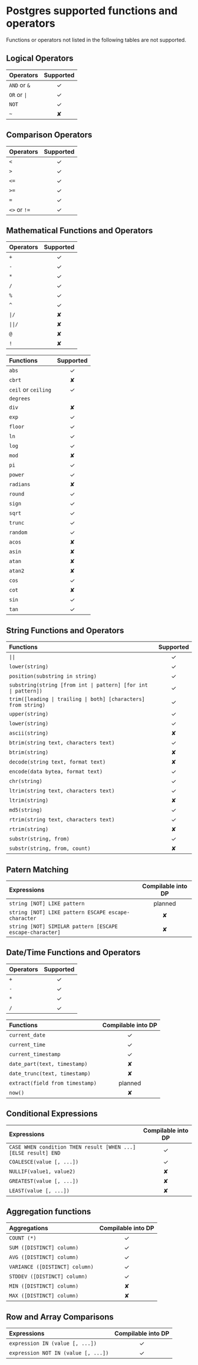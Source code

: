 # Postgres supported functions and operators
Functions or operators not listed in the following tables are not supported.

## Logical Operators
| Operators | Supported |
|:----------|:----------:|
| `AND` or `&`  | ✓  |
| `OR` or `\|`  | ✓  |
| `NOT`   | ✓  |
| `~`   | ✘  |

## Comparison Operators
| Operators | Supported |
|:----------|:----------:|
| `<`   | ✓  |
| `>`   | ✓  |
| `<=`   | ✓  |
| `>=`   | ✓  |
| `=`   | ✓  |
| `<>` or `!=`   | ✓  |

## Mathematical Functions and Operators
| Operators | Supported |
|:----------|:----------:|
| `+`   | ✓  |
| `-`   | ✓  |
| `*`   | ✓  |
| `/`   | ✓  |
| `%`   | ✓  |
| `^`   | ✓  |
| `\|/`   | ✘  |
| `\|\|/`   | ✘  |
| `@`   | ✘  |
| `!`   | ✘  |

| Functions | Supported |
|:----------|:----------:|
| `abs `   | ✓  |
| `cbrt`   | ✘  |
| `ceil` or `ceiling`    | ✓  |
| `degrees`   |   |
| `div`   | ✘  |
| `exp`   | ✓  |
| `floor`   | ✓  |
| `ln`   | ✓  |
| `log`   | ✓  |
| `mod`   | ✘  |
| `pi`   | ✓  |
| `power`   | ✓  |
| `radians`   | ✘  |
| `round`   | ✓  |
| `sign`   | ✓  |
| `sqrt`   | ✓  |
| `trunc`   | ✓  |
| `random`   | ✓  |
| `acos`   | ✘  |
| `asin`   | ✘  |
| `atan`   | ✘  |
| `atan2`   | ✘  |
| `cos`   | ✓  |
| `cot`   | ✘  |
| `sin`   | ✓  |
| `tan`   | ✓  |


## String Functions and Operators
| Functions | Supported |
|:----------|:----------:|
| `\|\|`   | ✓  |
| `lower(string)`   | ✓  |
| `position(substring in string)`   | ✓  |
| `substring(string [from int \| pattern] [for int \| pattern])`  | ✓  |
| `trim([leading \| trailing \| both] [characters] from string)`  | ✓  |
| `upper(string)`   | ✓  |
| `lower(string)`   | ✓  |
| `ascii(string)`   | ✘  |
| `btrim(string text, characters text)`   | ✓  |
| `btrim(string)`   | ✘  |
| `decode(string text, format text)`   | ✘  |
| `encode(data bytea, format text)`   | ✓ |
| `chr(string)`   | ✓  |
| `ltrim(string text, characters text)`   | ✓  |
| `ltrim(string)`   | ✘  |
| `md5(string)`   | ✓  |
| `rtrim(string text, characters text)`   | ✓  |
| `rtrim(string)`   | ✘  |
| `substr(string, from)`   | ✓  |
| `substr(string, from, count)`   | ✘   |

## Patern Matching

| Expressions | Compilable into DP |
|:----------|:----------:|
| `string [NOT] LIKE pattern`   | planned |
| `string [NOT] LIKE pattern ESCAPE escape-character`   | ✘ |
| `string [NOT] SIMILAR pattern [ESCAPE escape-character]`   | ✘ |

## Date/Time Functions and Operators
| Operators | Supported |
|:----------|:----------:|
| `+`   | ✓  |
| `-`   | ✓  |
| `*`   | ✓  |
| `/`   | ✓  |

| Functions | Compilable into DP |
|:----------|:----------:|
| `current_date`   | ✓  |
| `current_time`   | ✓  |
| `current_timestamp`   | ✓  |
| `date_part(text, timestamp)`   | ✘  |
| `date_trunc(text, timestamp)`   | ✘  |
| `extract(field from timestamp)`   | planned  |
| `now()`   | ✘  |


## Conditional Expressions
| Expressions | Compilable into DP |
|:----------|:----------:|
| `CASE WHEN condition THEN result [WHEN ...] [ELSE result] END`| ✓ |
| `COALESCE(value [, ...])`   | ✓ |
| `NULLIF(value1, value2)`   | ✘ |
| `GREATEST(value [, ...])`   | ✘ |
| `LEAST(value [, ...])`   | ✘ |

## Aggregation functions
| Aggregations | Compilable into DP |
|:----------|:----------:|
| `COUNT (*)`   | ✓  |
| `SUM ([DISTINCT] column)`   | ✓  |
| `AVG ([DISTINCT] column)`   | ✓  |
| `VARIANCE ([DISTINCT] column)`   | ✓  |
| `STDDEV ([DISTINCT] column)`   | ✓  |
| `MIN ([DISTINCT] column)`   |  ✘ |
| `MAX ([DISTINCT] column)`   |  ✘ |

## Row and Array Comparisons
| Expressions | Compilable into DP |
|:----------|:----------:|
| `expression IN (value [, ...])`| ✓ |
| `expression NOT IN (value [, ...])`   | ✓ |

